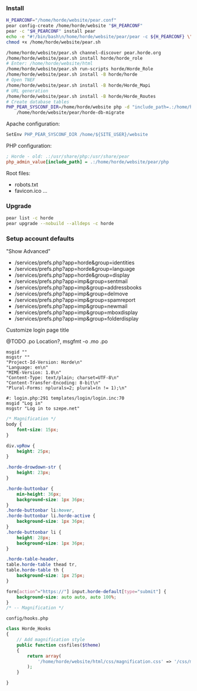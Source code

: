 ### Install

```bash
H_PEARCONF="/home/horde/website/pear.conf"
pear config-create /home/horde/website "$H_PEARCONF"
pear -c "$H_PEARCONF" install pear
echo -e "#!/bin/bash\n/home/horde/website/pear/pear -c ${H_PEARCONF} \"\$@\"" > /home/horde/website/pear.sh
chmod +x /home/horde/website/pear.sh

/home/horde/website/pear.sh channel-discover pear.horde.org
/home/horde/website/pear.sh install horde/horde_role
# Enter: /home/horde/website/html
/home/horde/website/pear.sh run-scripts horde/Horde_Role
/home/horde/website/pear.sh install -B horde/horde
# Open TNEF
/home/horde/website/pear.sh install -B horde/Horde_Mapi
# URL generation
/home/horde/website/pear.sh install -B horde/Horde_Routes
# Create database tables
PHP_PEAR_SYSCONF_DIR=/home/horde/website php -d "include_path=.:/home/horde/website/pear/php" \
    /home/horde/website/pear/horde-db-migrate
```

Apache configuration:

```apache
SetEnv PHP_PEAR_SYSCONF_DIR /home/${SITE_USER}/website
```

PHP configuration:

```ini
; Horde - old: .:/usr/share/php:/usr/share/pear
php_admin_value[include_path] = .:/home/horde/website/pear/php
```

Root files:

- robots.txt
- favicon.ico ...

### Upgrade

```bash
pear list -c horde
pear upgrade --nobuild --alldeps -c horde
```

### Setup account defaults

"Show Advanced"

- /services/prefs.php?app=horde&group=identities
- /services/prefs.php?app=horde&group=language
- /services/prefs.php?app=horde&group=display
- /services/prefs.php?app=imp&group=sentmail
- /services/prefs.php?app=imp&group=addressbooks
- /services/prefs.php?app=imp&group=delmove
- /services/prefs.php?app=imp&group=spamreport
- /services/prefs.php?app=imp&group=newmail
- /services/prefs.php?app=imp&group=mboxdisplay
- /services/prefs.php?app=imp&group=folderdisplay

Customize login page title

@TODO .po Location?, msgfmt -o .mo .po

```po
msgid ""
msgstr ""
"Project-Id-Version: Horde\n"
"Language: en\n"
"MIME-Version: 1.0\n"
"Content-Type: text/plain; charset=UTF-8\n"
"Content-Transfer-Encoding: 8-bit\n"
"Plural-Forms: nplurals=2; plural=(n != 1);\n"

#: login.php:291 templates/login/login.inc:70
msgid "Log in"
msgstr "Log in to szepe.net"
```

```css
/* Magnification */
body {
    font-size: 15px;
}

div.vpRow {
    height: 25px;
}

.horde-drowdown-str {
    height: 23px;
}

.horde-buttonbar {
    min-height: 36px;
    background-size: 1px 36px;
}
.horde-buttonbar li:hover,
.horde-buttonbar li.horde-active {
    background-size: 1px 36px;
}
.horde-buttonbar li {
    height: 28px;
    background-size: 1px 36px;
}

.horde-table-header,
table.horde-table thead tr,
table.horde-table th {
    background-size: 1px 25px;
}

form[action^="https://"] input.horde-default[type="submit"] {
    background-size: auto auto, auto 100%;
}
/* -- Magnification */
```

`config/hooks.php`

```php
class Horde_Hooks
{
    // Add magnification style
    public function cssfiles($theme)
    {
        return array(
            '/home/horde/website/html/css/magnification.css' => '/css/magnification.css'
        );
    }

}
```

